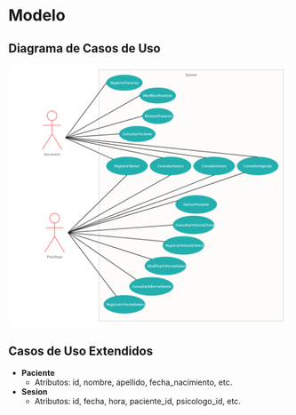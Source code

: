# Modelo

## Diagrama de Casos de Uso
![Diagrama de Clases](/docs/diagramaCasosDeUso.png)

## Casos de Uso Extendidos
- **Paciente**
  - Atributos: id, nombre, apellido, fecha_nacimiento, etc.
- **Sesion**
  - Atributos: id, fecha, hora, paciente_id, psicologo_id, etc.

